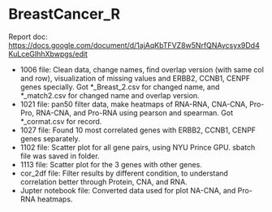 # BreastCancer_R
Report doc: https://docs.google.com/document/d/1ajAqKbTFVZ8w5NrfQNAycsyx9Dd4KuLceGIhhXbwpgs/edit
* 1006 file: Clean data, change names, find overlap version (with same col and row), visualization of missing values and ERBB2, CCNB1, CENPF genes specially. Got *_Breast_2.csv for changed name, and *_match2.csv for changed name and overlap version.
* 1021 file: pan50 filter data, make heatmaps of RNA-RNA, CNA-CNA, Pro-Pro, RNA-CNA, and Pro-RNA using pearson and spearman. Got *_cormat.csv for record.
* 1027 file: Found 10 most correlated genes with ERBB2, CCNB1, CENPF genes separately.
* 1102 file: Scatter plot for all gene pairs, using NYU Prince GPU. sbatch file was saved in folder.
* 1113 file: Scatter plot for the 3 genes with other genes.
* cor_2df file: Filter results by different condition, to understand correlation better through Protein, CNA, and RNA.
* Jupter notebook file: Converted data used for plot NA-CNA, and Pro-RNA heatmaps.
